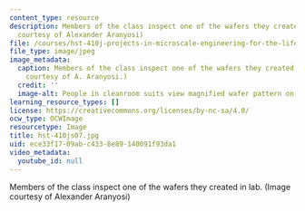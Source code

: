 ```yaml
---
content_type: resource
description: Members of the class inspect one of the wafers they created in lab. (Image
  courtesy of Alexander Aranyosi)
file: /courses/hst-410j-projects-in-microscale-engineering-for-the-life-sciences-spring-2007/ece33f1709abc4338e89140091f93da1_hst-410js07.jpg
file_type: image/jpeg
image_metadata:
  caption: Members of the class inspect one of the wafers they created in lab. (Image
    courtesy of A. Aranyosi.)
  credit: ''
  image-alt: People in cleanroom suits view magnified wafer pattern on screen.
learning_resource_types: []
license: https://creativecommons.org/licenses/by-nc-sa/4.0/
ocw_type: OCWImage
resourcetype: Image
title: hst-410js07.jpg
uid: ece33f17-09ab-c433-8e89-140091f93da1
video_metadata:
  youtube_id: null
---
```

Members of the class inspect one of the wafers they created in lab. (Image courtesy of Alexander Aranyosi)